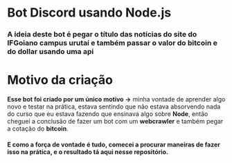 # Bot Discord usando Node.js

### A ideia deste bot é pegar o título das notícias do site do IFGoiano campus urutaí e também passar o valor do bitcoin e do dollar usando uma api


# Motivo da criação

 **Esse bot foi criado por um único motivo ->** minha vontade de aprender algo novo e testar na prática, estava sentindo que não estava absorvendo nada do curso que eu estava fazendo que ensinava algo sobre **Node**, então cheguei a conclusão de fazer um bot com um **webcrawler** e também pegar a cotação do **bitcoin**.
#### E como a força de vontade é tudo, comecei a procurar maneiras de fazer isso na prática, e o resultado tá aqui nesse repositório.

